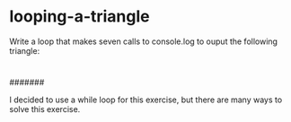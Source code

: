 # looping-a-triangle
Write a loop that makes seven calls to console.log to ouput the following triangle: 
#
##
###
####
#####
######
#######

I decided to use a while loop for this exercise, but there are many ways to solve this exercise.
